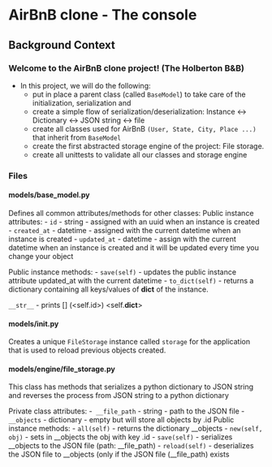 # AirBnB clone - The console
## Background Context
### Welcome to the AirBnB clone project! (The Holberton B&B)
- In this project, we will do the following:
  - put in place a parent class (called `BaseModel`) to take care of the initialization, serialization and
  - create a simple flow of serialization/deserialization: Instance <-> Dictionary <-> JSON 	string <-> file
  - create all classes used for AirBnB `(User, State, City, Place ...)` that inherit from `BaseModel`
  - create the first abstracted storage engine of the project: File storage.
  - create all unittests to validate all our classes and storage engine

### Files

#### models/base_model.py
Defines all common attributes/methods for other classes:</b>
Public instance attributes:
       - `id` - string - assigned with an uuid when an instance is created
       - `created_at` - datetime - assigned with the current datetime when an instance is created
       - `updated_at` - datetime - assign with the current datetime when an instance is created and it will be updated every time you change your object

Public instance methods:
       - `save(self)` - updates the public instance attribute updated_at with the current datetime
       - `to_dict(self)` -  returns a dictionary containing all keys/values of __dict__ of the instance.

`__str__` - prints [<class name>] (<self.id>) <self.__dict__>

#### models/__init__.py
Creates a unique `FileStorage` instance called `storage` for the application that
is used to reload previous objects created.

#### models/engine/file_storage.py
This class has methods that serializes a python dictionary to  JSON string and reverses the process from JSON string to a python dictionary

Private class attributes:
	-` __file_path` - string - path to the JSON file
	- `__objects` - dictionary - empty but will store all objects by <class name>.id
Public instance methods:
       - `all(self)` - returns the dictionary __objects
       - `new(self, obj)` - sets in __objects the obj with key <obj class name>.id
       - `save(self)` - serializes __objects to the JSON file (path: __file_path)
       - `reload(self)` - deserializes the JSON file to __objects (only if the JSON file (__file_path) exists